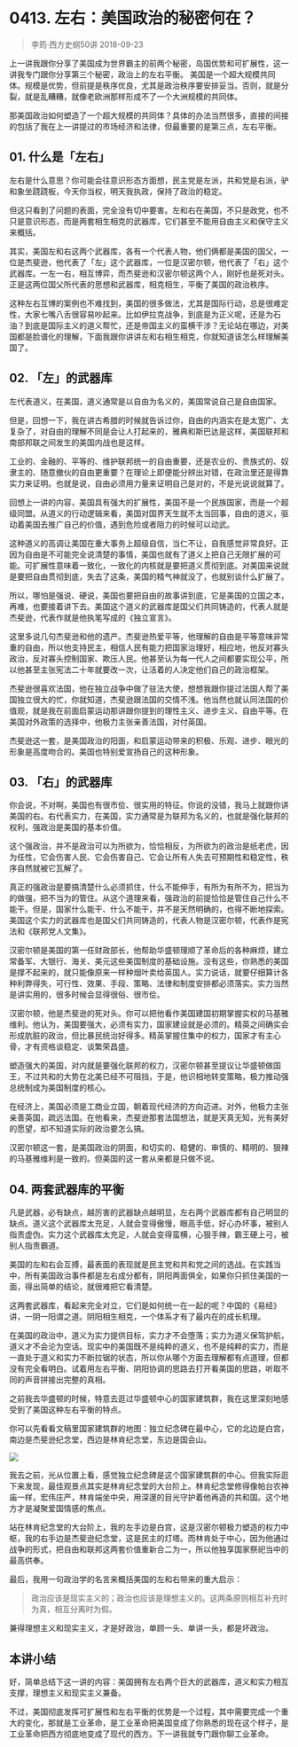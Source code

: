 # 0413. 左右：美国政治的秘密何在？
> 李筠·西方史纲50讲
2018-09-23

上一讲我跟你分享了美国成为世界霸主的前两个秘密，岛国优势和可扩展性，这一讲我专门跟你分享第三个秘密，政治上的左右平衡。
美国是一个超大规模共同体。规模是优势，但前提是秩序优良，尤其是政治秩序要安排妥当。否则，就是分裂，就是乱糟糟，就像老欧洲那样形成不了一个大洲规模的共同体。

那美国政治如何塑造了一个超大规模的共同体？具体的办法当然很多，直接的间接的包括了我在上一讲提过的市场经济和法律，但最重要的是第三点，左右平衡。

## 01. 什么是「左右」

左右是什么意思？你可能会往意识形态方面想，民主党是左派，共和党是右派，驴和象坐跷跷板，今天你当权，明天我执政，保持了政治的稳定。

但这只看到了问题的表面，完全没有切中要害。左和右在美国，不只是政党，也不只是意识形态，而是两套相生相克的武器库，它们甚至不能用自由主义和保守主义来概括。

其实，美国左和右这两个武器库，各有一个代表人物，他们俩都是美国的国父，一位是杰斐逊，他代表了「左」这个武器库，一位是汉密尔顿，他代表了「右」这个武器库。一左一右，相互博弈，而杰斐逊和汉密尔顿这两个人，刚好也是死对头。正是这两位国父所代表的思想和武器库，相克相生，平衡了美国的政治秩序。

这种左右互博的案例也不难找到，美国的很多做法，尤其是国际行动，总是很难定性，大家七嘴八舌很容易吵起来。比如伊拉克战争，到底是为正义呢，还是为石油？到底是国际主义的道义帮忙，还是帝国主义的蛮横干涉？无论站在哪边，对美国都是脸谱化的理解，下面我跟你讲讲左和右相生相克，你就知道该怎么样理解美国了。

## 02. 「左」的武器库

左代表道义，在美国，道义通常是以自由为名义的，美国常说自己是自由国家。

但是，回想一下，我在讲古希腊的时候就告诉过你，自由的内涵实在是太宽广、太复杂了，对自由的理解不同是会让人打起来的，雅典和斯巴达是这样，美国联邦和南部邦联之间发生的美国内战也是这样。

工业的、金融的、平等的、维护联邦统一的自由重要，还是农业的、贵族式的、奴隶主的、随意撤伙的自由更重要？在理论上即便能分辨出对错，在政治里还是得靠实力来证明。也就是说，自由必须用力量来证明自己是对的，不是光说说就算了。

回想上一讲的内容，美国具有强大的扩展性，美国不是一个民族国家，而是一个超级同盟。从道义的行动逻辑来看，美国对国界天生就不太当回事，自由的道义，驱动着美国去推广自己的价值，遇到危险或者阻力的时候可以动武。

这种道义的高调让美国在重大事务上超级自信，当仁不让，自我感觉非常良好。正因为自由是不可能完全说清楚的事情，美国也就有了道义上把自己无限扩展的可能。可扩展性意味着一致化，一致化的内核就是要把道义贯彻到底。对美国来说就是要把自由贯彻到底，失去了这条，美国的精气神就没了，也就别谈什么扩展了。

所以，哪怕是强说、硬说，美国也要把自由的故事讲到底，它是美国的立国之本，再难，也要接着讲下去。美国这个道义的武器库是国父们共同铸造的，代表人就是杰斐逊，代表作就是他执笔写成的《独立宣言》。

这里多说几句杰斐逊和他的遗产。杰斐逊热爱平等，他理解的自由是平等意味非常重的自由，所以他支持民主，相信人民有能力把国家治理好，相应地，他反对寡头政治，反对寡头控制国家、欺压人民。他甚至认为每一代人之间都要实现公平，所以他甚至主张宪法二十年就要改一次，让活着的人决定他们自己的政治框架。

杰斐逊很喜欢法国，他在独立战争中做了驻法大使，想想我跟你提过法国人帮了美国独立很大的忙，你就知道，杰斐逊跟法国的交情不浅。他当然也就认同法国的价值观，就是我在前面启蒙运动那讲跟你提到的理性主义、进步主义、自由平等。在美国对外政策的选择中，他极力主张亲善法国，对付英国。

杰斐逊这一套，是美国政治的阳面，和启蒙运动带来的积极、乐观、进步、眼光的形象是高度吻合的。美国也特别爱宣扬自己的这种形象。

## 03. 「右」的武器库

你会说，不对啊，美国也有很市侩、很实用的特征。你说的没错，我马上就跟你讲美国的右。右代表实力，在美国，实力通常是为联邦为名义的，也就是强化联邦的权利，强政治是美国的基本价值。

这个强政治，并不是政治可以为所欲为，恰恰相反，为所欲为的政治是纸老虎，因为任性，它会伤害人民、它会伤害自己、它会让所有人失去可预期性和稳定性，秩序自然就被它瓦解了。

真正的强政治是要搞清楚什么必须抓住，什么不能伸手，有所为有所不为，把当为的做强，把不当为的管住。从这个道理来看，强政治的前提恰恰是管住自己什么不能干。但是，国家什么能干、什么不能干，并不是天然明确的，也得不断地探索。美国这个实力的武器库也是国父们共同铸造的，代表人物是汉密尔顿，代表作是宪法和《联邦党人文集》。

汉密尔顿是美国的第一任财政部长，他帮助华盛顿理顺了革命后的各种麻烦，建立常备军、大银行、海关、美元这些美国制度的基础设施。没有这些，你熟悉的美国是撑不起来的，就只能像原来一样种烟叶卖给英国人。实力说话，就要仔细算计各种利弊得失，可行性、效果、手段、策略、法律和制度安排都必须落实。实力当然是讲实用的，很多时候会显得很俗、很市侩。

汉密尔顿，他是杰斐逊的死对头。你可以把他看作美国建国初期掌握实权的马基雅维利。他认为，美国要强大，必须有实力，国家建设就是必须的。精英之间确实会形成肮脏的政治，但比暴民统治好得多。精英掌握住集中的权力，国家才有主心骨，才有资格谈稳定、谈繁荣昌盛。

塑造强大的美国，对内就是要强化联邦的权力，汉密尔顿甚至提议让华盛顿做国王，不过共和的大势在北美已经不可阻挡，于是，他识相地转变策略，极力推动强总统制成为美国制度的核心。

在经济上，美国必须是工商业立国，朝着现代经济的方向迈进。对外，他极力主张亲善英国，疏远法国。在他看来，杰斐逊那套法国想法，就是天真无知，光有美好的愿望，却不知道实际的政治要怎么搞。

汉密尔顿这一套，是美国政治的阴面，和切实的、稳健的、审慎的、精明的、狠辣的马基雅维利是一致的。但美国的这一套从来都是只做不说。

## 04. 两套武器库的平衡

凡是武器，必有缺点，越厉害的武器缺点越明显，左右两个武器库都有自己明显的缺点。道义这个武器库太充足，人就会变得傲慢，眼高手低，好心办坏事，被别人指责虚伪。实力这个武器库太充足，人就会变得蛮横，心狠手辣，霸王硬上弓，被别人指责霸道。

美国的左和右会互搏，最表面的表现就是民主党和共和党之间的选战。在实践当中，所有美国政治事件都是左右成分都有，阴阳两面俱全，如果你只抓住美国的一面，得出简单的结论，就很难把它看清楚。

这两套武器库，看起来完全对立，它们是如何统一在一起的呢？中国的《易经》讲，一阴一阳谓之道。阴阳相生相克，一个体系才有了最内在的成长机理。

在美国的政治中，道义为实力提供目标，实力才不会堕落；实力为道义保驾护航，道义才不会沦为空话。现实中的美国既不是纯粹的道义，也不是纯粹的实力，而是一直处于道义和实力不断拉锯的状态，所以你从哪个方面去理解都有点道理，但都没有完全看明白。试着用左右平衡、阴阳协调的思路去打开看美国的思路，听取不同的声音拼接出完整的真相。

之前我去华盛顿的时候，特意去逛过华盛顿中心的国家建筑群，我在这里深刻地感受到了美国这种左右平衡的特点。

你可以先看看文稿里国家建筑群的地图：独立纪念碑在最中心，它的北边是白宫，南边是杰斐逊纪念堂，西边是林肯纪念堂，东边是国会山。

![](https://raw.githubusercontent.com/dalong0514/selfstudy/master/图片链接/历史/2018009.jpg)

我去之前，光从位置上看，感觉独立纪念碑是这个国家建筑群的中心。但我实际逛下来发现，最佳观景点其实是林肯纪念堂的大台阶上。林肯纪念堂修得像帕台农神庙一样，宏伟庄严，林肯端坐中央，用深邃的目光守护着他再造的共和国。这个地方才是凝聚爱国情感的焦点。

站在林肯纪念堂的大台阶上，我的左手边是白宫，这是汉密尔顿极力塑造的权力中枢，我的右手边是杰斐逊纪念堂，这是民主的灯塔。而林肯处于中心，因为他通过战争的形式，把自由和联邦这两套价值重新合二为一，所以他独享国家祭祀当中的最高供奉。

最后，我用一句政治学的名言来概括美国的左和右带来的重大启示：

> 政治应该是现实主义的；政治也应该是理想主义的。这两条原则相互补充时为真，相互分离时为假。

兼得理想主义和现实主义，才是好政治，单顾一头、单讲一头，都是坏政治。

## 本讲小结

好，简单总结下这一讲的内容：美国拥有左右两个巨大的武器库，道义和实力相互支撑，理想主义和现实主义兼备。

不过，美国彻底发挥可扩展性和左右平衡的优势是一个过程，其中需要完成一个重大的变化，那就是工业革命，是工业革命把美国变成了你熟悉的现在这个样子，是工业革命把西方彻底地变成了现代的西方。下一讲我就专门跟你聊工业革命。

